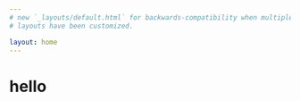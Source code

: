 ```yaml
---
# new `_layouts/default.html` for backwards-compatibility when multiple
# layouts have been customized.

layout: home
---
```


# hello
